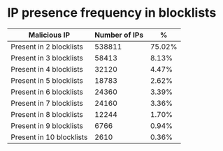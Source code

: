 # IP presence frequency in blocklists
| Malicious IP | Number of IPs | % |
|----|----|----|
| Present in 2 blocklists | 538811 | 75.02% |
| Present in 3 blocklists | 58413 | 8.13% |
| Present in 4 blocklists | 32120 | 4.47% |
| Present in 5 blocklists | 18783 | 2.62% |
| Present in 6 blocklists | 24360 | 3.39% |
| Present in 7 blocklists | 24160 | 3.36% |
| Present in 8 blocklists | 12244 | 1.70% |
| Present in 9 blocklists | 6766 | 0.94% |
| Present in 10 blocklists | 2610 | 0.36% |
